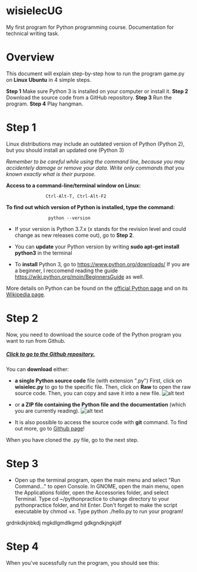 # wisielecUG
My first program for Python programming course. Documentation for technical writing task.

# Overview
This document will explain step-by-step how to run the program game.py on **Linux Ubuntu** in 4 simple steps.

**Step 1** Make sure Python 3 is installed on your computer or install it.
**Step 2** Download the source code from a GitHub repository.
**Step 3** Run the program.
**Step 4** Play hangman.

# Step 1

Linux distributions may include an outdated version of Python (Python 2), but you should install an updated one (Python 3)

*Remember to be careful while using the command line, because you may accidentely damage or remove your data. Write only commands that you known exactly what is their purpose.*

**Access to a command-line/terminal window on Linux:**

                   Ctrl-Alt-T, Ctrl-Alt-F2
    
**To find out which version of Python is installed, type the command:** 

                    python --version

        
- If your version is Python 3.7.x (x stands for the revision level and could change as new releases come out), go to **Step 2**.

- You can **update** your Python version by writing **sudo apt-get install python3** in the terminal

- To **install** Python 3, go to https://www.python.org/downloads/ 
If you are a beginner, I reccomend reading the guide https://wiki.python.org/moin/BeginnersGuide as well.

More details on Python can be found on the [official Python page](https://www.python.org/about/)
and on its [Wikipedia page](https://en.wikipedia.org/wiki/Python_(programming_language)).


# Step 2
Now, you need to download the source code of the Python program you want to run from Github.

##### [Click to go to the Github repository.](https://github.com/MartynaIwaniec/wisielecUG)

You can **download** either:
- **a single Python source code** file
(with extension ".py")
First, click on **wisielec.py** to go to the specific file. Then, click on **Raw** to open the raw source code. Then, you can copy and save it into a new file.
![alt text](https://i.imgur.com/3KUxp5e.png "Logo Title Text 1")

- or **a ZIP file containing the Python file
and the documentation** (which you are currently reading).
![alt text](https://i.imgur.com/HKukWP5.png "Logo Title Text 1")


- It is also possible to access the source code with **git** command. To find out more, go to [Github page]( https://help.github.com/en/github/creating-cloning-and-archiving-repositories/cloning-a-repository )!

When you have cloned the .py file, go to the next step.

# Step 3

- Open up the terminal program, open the main menu and select "Run Command..." to open Console. 
In GNOME, open the main menu, open the Applications folder, open the Accessories folder, and select Terminal.
    Type cd ~/pythonpractice to change directory to your pythonpractice folder, and hit Enter.
    Don't forget to make the script executable by chmod +x.
    Type python ./hello.py to run your program!


grdnkdkjnbkdj
mgkdlgmdlkgmd
gdkgndkjngkjdf

# Step 4
When you've sucessfully run the program, you should see this:



